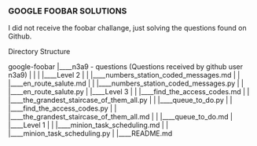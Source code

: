 ### GOOGLE FOOBAR SOLUTIONS

I did not receive the foobar challange, just solving the questions found on Github.

Directory Structure 

google-foobar
|____n3a9 - questions (Questions received by github user n3a9)
| |
| |____Level 2
| | |____numbers_station_coded_messages.md
| | |____en_route_salute.md
| | |____numbers_station_coded_messages.py
| | |____en_route_salute.py
| |____Level 3
| | |____find_the_access_codes.md
| | |____the_grandest_staircase_of_them_all.py
| | |____queue_to_do.py
| | |____find_the_access_codes.py
| | |____the_grandest_staircase_of_them_all.md
| | |____queue_to_do.md
| |____Level 1
| | |____minion_task_scheduling.md
| | |____minion_task_scheduling.py
|
|____README.md


